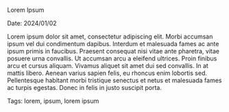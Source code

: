 Lorem Ipsum

Date: 2024/01/02

Lorem ipsum dolor sit amet, consectetur adipiscing elit. Morbi accumsan ipsum
vel dui condimentum dapibus. Interdum et malesuada fames ac ante ipsum primis in
faucibus. Praesent consequat nisi vitae ante pharetra, vitae posuere urna
convallis. Ut accumsan arcu a eleifend ultrices. Proin finibus arcu et cursus
aliquam. Vivamus aliquet sit amet dui sed convallis. In at mattis libero. Aenean
varius sapien felis, eu rhoncus enim lobortis sed. Pellentesque habitant morbi
tristique senectus et netus et malesuada fames ac turpis egestas. Donec in felis
in justo suscipit porta.

Tags: lorem, ipsum, lorem ipsum
